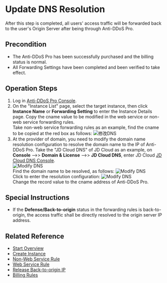 # Update DNS Resolution

After this step is completed, all users' access traffic will be forwarded back to the user's Origin Server after being through Anti-DDoS Pro.

## Precondition
- The Anti-DDoS Pro has been successfully purchased and the billing status is normal. <Br/>
- All Forwarding Settings have been completed and been verified to take effect.

## Operation Steps
1. Log in [Anti-DDoS Pro Console](https://ip-anti-console.jdcloud.com/instancelist).
2. On the "Instance List" page, select the target instance, then click **Instance Name** or **Forwarding Setting** to enter the Instance Details page. Copy the cname value to be modified in the web service or non-web service forwarding rules. <Br/>
Take non-web service forwarding rules as an example, find the cname to be copied at the red box as follows:
![修改DNS](https://github.com/jdcloudcom/cn/blob/edit/image/Advanced%20Anti-DDoS/update%20dns%2005.png)
3. At the provider of domain, you need to modify the domain name resolution configuration to resolve the domain name to the IP of Anti-DDoS Pro.
Take the "JD Cloud DNS" of JD Cloud as an example, on **Console** –>> **Domain & License** –>> **JD Cloud DNS**, enter JD Cloud [JD Cloud DNS Console](https://dns-console.jdcloud.com/list). <Br/>
![Modify DNS](https://github.com/jdcloudcom/cn/blob/edit/image/Advanced%20Anti-DDoS/update%20dns%2006.png)<Br/>
Find the domain name to be resolved, as follows:
![Modify DNS](https://github.com/jdcloudcom/cn/blob/edit/image/Advanced%20Anti-DDoS/update%20dns%2007.png)<Br/>
Click to enter the resolution configuration:
![Modify DNS](https://github.com/jdcloudcom/cn/blob/edit/image/Advanced%20Anti-DDoS/update%20dns%2008.png)<Br/>
Change the record value to the cname address of Anti-DDoS Pro.


## Special Instructions
- If the **Defense/Back-to-origin** status in the forwarding rules is back-to-origin, the access traffic shall be directly resolved to the origin server IP address.


## Related Reference
- [Start Overview](Overview.md)
- [Create Instance](Create-Instance.md)
- [Non-Web Service Rule](Non-Web-Service-Forwarding-Rule.md)
- [Web Service Rule](Web-Service-Forwarding-Rule.md)
- [Release Back-to-origin IP](Whitelist-local-IP-subnet.md)
- [Billing Rules](../Pricing/Billing-Rules.md)
